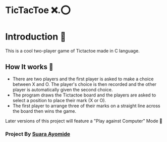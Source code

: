 # TicTacToe  ❌.⭕

# Introduction :eyes: 
This is a cool two-player game of Tictactoe made in C language.

## How It works :rocket:

* There are two players and the first player is asked to make a choice between X and O. The player's choice is then recorded and the other player is automatically given the second choice.
* The program draws the Tictactoe board and the players are asked to select a position to place their mark (X or O). 
* The first player to arrange three of their marks on a straight line across the board then wins the game.

Later versions of this project will feature a "Play against Computer" Mode 🎊

### Project By [Suara Ayomide](https://twitter.com/aysuarex)
